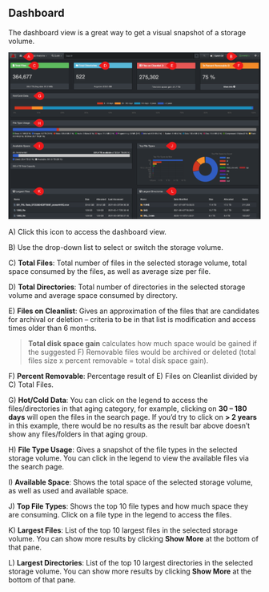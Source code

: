 ## <a id=“dashboard”></a>Dashboard

The dashboard view is a great way to get a visual snapshot of a storage volume.

![Image: Dashboard Overview](images/image_dashboard_overview.png)

A) Click this icon to access the dashboard view.

B) Use the drop-down list to select or switch the storage volume.

C) **Total Files**: Total number of files in the selected storage volume, total space consumed by the files, as well as average size per file.

D) **Total Directories**: Total number of directories in the selected storage volume and average space consumed by directory.

E) **Files on Cleanlist**: Gives an approximation of the files that are candidates for archival or deletion – criteria to be in that list is modification and access times older than 6 months.

>**Total disk space gain**  calculates how much space would be gained if the suggested F) Removable files would be archived or deleted (total files size x percent removable = total disk space gain).

F) **Percent Removable**: Percentage result of E) Files on Cleanlist divided by C) Total Files.

G) **Hot/Cold Data**: You can click on the legend to access the files/directories in that aging category, for example, clicking on  **30 – 180 days**  will open the files in the search page. If you’d try to click on  **> 2 years**  in this example, there would be no results as the result bar above doesn’t show any files/folders in that aging group.

H) **File Type Usage**: Gives a snapshot of the file types in the selected storage volume. You can click in the legend to view the available files via the search page.

I) **Available Space**: Shows the total space of the selected storage volume, as well as used and available space.

J) **Top File Types**: Shows the top 10 file types and how much space they are consuming. Click on a file type in the legend to access the files.

K) **Largest Files**: List of the top 10 largest files in the selected storage volume. You can show more results by clicking  **Show More** at the bottom of that pane.

L) **Largest Directories**: List of the top 10 largest directories in the selected storage volume. You can show more results by clicking  **Show More** at the bottom of that pane.
